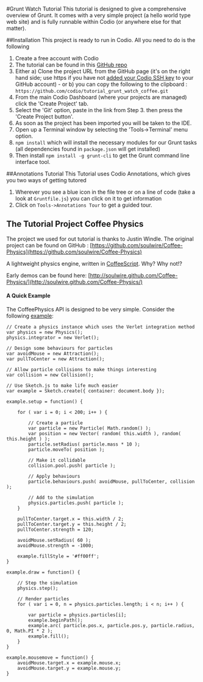 #Grunt Watch Tutorial
This tutorial is designed to give a comprehensive overview of Grunt. It comes with a very simple project (a hello world type web site) and is fully runnable within Codio (or anywhere else for that matter).

##Installation
This project is ready to run in Codio. All you need to do is the following

1. Create a free account with Codio
1. The tutorial can be found in this [GitHub repo](https://github.com/codio/tutorial_grunt_watch_coffee)
1. Either a) Clone the project URL from the GitHub page (it's on the right hand side; use https if you have not [added your Codio SSH key](https://codio.com/s/docs/settings-prefs/account-settings/public-key/) to your GitHub account) - or b) you can copy the following to the clipboard : `https://github.com/codio/tutorial_grunt_watch_coffee.git`
1. From the main Codio Dashboard (where your projects are managed) click the 'Create Project' tab.
1. Select the 'Git' option, paste in the link from Step 3. then press the 'Create Project button'.
1. As soon as the project has been imported you will be taken to the IDE.
1. Open up a Terminal window by selecting the 'Tools->Terminal' menu option.
1. `npm install` which will install the necessary modules for our Grunt tasks (all dependencies found in `package.json` will get installed)
1. Then install `npm install -g grunt-cli` to get the Grunt command line interface tool.

##Annotations Tutorial
This Tutorial uses Codio Annotations, which gives you two ways of getting tutored

1. Wherever you see a blue icon in the file tree or on a line of code (take a look at `Gruntfile.js`) you can click on it to get information
1. Click on `Tools->Annotations Tour` to get a guided tour.



## The Tutorial Project Coffee Physics
The project we used for out tutorial is thanks to Justin Windle. The original project can be found on GitHub : [https://github.com/soulwire/Coffee-Physics](https://github.com/soulwire/Coffee-Physics)

A lightweight physics engine, written in [CoffeeScript](http://coffeescript.org/). Why? Why not!?

Early demos can be found here: [http://soulwire.github.com/Coffee-Physics/](http://soulwire.github.com/Coffee-Physics/)

#### A Quick Example

The CoffeePhysics API is designed to be very simple. Consider the following [example](http://jsfiddle.net/soulwire/Ra5Ve/):

	// Create a physics instance which uses the Verlet integration method
	var physics = new Physics();
	physics.integrator = new Verlet();

	// Design some behaviours for particles
	var avoidMouse = new Attraction();
	var pullToCenter = new Attraction();

	// Allow particle collisions to make things interesting
	var collision = new Collision();

	// Use Sketch.js to make life much easier
	var example = Sketch.create({ container: document.body });

	example.setup = function() {

	    for ( var i = 0; i < 200; i++ ) {

	        // Create a particle
	        var particle = new Particle( Math.random() );
	        var position = new Vector( random( this.width ), random( this.height ) );
	        particle.setRadius( particle.mass * 10 );
	        particle.moveTo( position );

	        // Make it collidable
	        collision.pool.push( particle );

	        // Apply behaviours
	        particle.behaviours.push( avoidMouse, pullToCenter, collision );

	        // Add to the simulation
	        physics.particles.push( particle );
	    }
	    
	    pullToCenter.target.x = this.width / 2;
	    pullToCenter.target.y = this.height / 2;
	    pullToCenter.strength = 120;
	    
	    avoidMouse.setRadius( 60 );
	    avoidMouse.strength = -1000;
	    
	    example.fillStyle = '#ff00ff';
	}

	example.draw = function() {

	    // Step the simulation
	    physics.step();

	    // Render particles
	    for ( var i = 0, n = physics.particles.length; i < n; i++ ) {

	        var particle = physics.particles[i];
	        example.beginPath();
	        example.arc( particle.pos.x, particle.pos.y, particle.radius, 0, Math.PI * 2 );
	        example.fill();
	    }
	}

	example.mousemove = function() {
	    avoidMouse.target.x = example.mouse.x;
	    avoidMouse.target.y = example.mouse.y;
	}